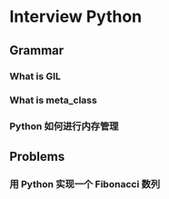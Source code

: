 # Interview Python

## Grammar

### What is GIL

### What is meta_class

### Python 如何进行内存管理

## Problems

### 用 Python 实现一个 Fibonacci 数列



